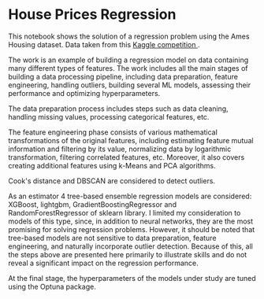 # House Prices Regression

This notebook shows the solution of a regression problem using the Ames Housing dataset. 
Data taken from this <a href="https://www.kaggle.com/competitions/house-prices-advanced-regression-techniques/overview">
Kaggle competition </a>.

The work is an example of building a regression model on data containing 
many different types of features.
The work includes all the main stages of building a data processing pipeline, 
including data preparation, feature engineering, handling outliers,
building several ML models, assessing their performance and optimizing hyperparameters.

The data preparation process includes steps such as data cleaning, 
handling missing values, processing categorical features, etc.

The feature engineering phase consists of various mathematical transformations 
of the original features, 
including estimating feature mutual information and filtering by its value, 
normalizing data by logarithmic transformation, filtering correlated features, etc.
Moreover, it also covers creating additional features using k-Means and PCA algorithms.

Cook's distance and DBSCAN are considered to detect outliers. 

As an estimator 4 tree-based ensemble regression models are considered: XGBoost, lightgbm, 
GradientBoostingRegressor and RandomForestRegressor of sklearn library. 
I limited my consideration to models of this type, since, in addition to neural networks, 
they are the most promising for solving regression problems. 
However, it should be noted that tree-based models are not sensitive to data preparation, 
feature engineering, and naturally incorporate outlier detection. 
Because of this, all the steps above are presented here primarily to illustrate skills 
and do not reveal a significant impact on the regression performance.

At the final stage, the hyperparameters of the models under study are tuned 
using the Optuna package.